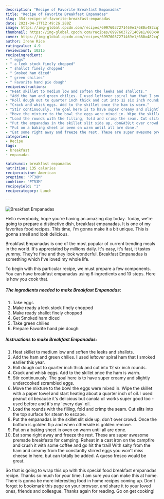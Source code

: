 ```yaml
---
description: "Recipe of Favorite Breakfast Empanadas"
title: "Recipe of Favorite Breakfast Empanadas"
slug: 354-recipe-of-favorite-breakfast-empanadas
date: 2021-04-17T12:49:26.288Z
image: https://img-global.cpcdn.com/recipes/69976037271469e1/680x482cq70/breakfast-empanadas-recipe-main-photo.jpg
thumbnail: https://img-global.cpcdn.com/recipes/69976037271469e1/680x482cq70/breakfast-empanadas-recipe-main-photo.jpg
cover: https://img-global.cpcdn.com/recipes/69976037271469e1/680x482cq70/breakfast-empanadas-recipe-main-photo.jpg
author: Irene Rice
ratingvalue: 4.9
reviewcount: 10215
recipeingredient:
- " eggs"
- " a leek stock finely chopped"
- " shallot finely chopped"
- " Smoked ham diced"
- " green chilies"
- " Favorite hand pie dough"
recipeinstructions:
- "Heat skillet to medium low and soften the leeks and shallots."
- "Add the ham and green chilies. I used leftover spiral ham that I smoked earlier this year."
- "Roll dough out to quarter inch thick and cut into 12 six inch rounds."
- "Crack and whisk eggs. Add to the skillet once the ham is warm."
- "Stir continuously. The goal here is to have super creamy and slightly undercooked scrambled eggs."
- "Move the mixture to the bowl the eggs were mixed in. Wipe the skillet with a paper towel and start heating about a quarter inch of oil. I used peanut oil because it&#39;s delicious but canola oil works super good too - used before and it&#39;s my &#39;every day&#39; oil."
- "Load the rounds with the filling, fold and crimp the seam. Cut slits into the top surface for steam to escape."
- "Put the empanadas in the skillet slit side up, don&#39;t over crowd. Once the bottom is golden flip and when otherside is golden remove."
- "Put on a baking sheet in oven on warm until all are done."
- "Eat some right away and freeze the rest. These are super awesome premade breakfasts for camping. Reheat in a cast iron on the campfire and crush it with some coffee and go hit the trail! With salty from the ham and creamy from the constantly stirred eggs you won&#39;t miss cheese in here, but can totally be added. A queso fresco would be great."
categories:
- Recipe
tags:
- breakfast
- empanadas

katakunci: breakfast empanadas 
nutrition: 135 calories
recipecuisine: American
preptime: "PT38M"
cooktime: "PT53M"
recipeyield: "1"
recipecategory: Lunch

---
```



![Breakfast Empanadas](https://img-global.cpcdn.com/recipes/69976037271469e1/680x482cq70/breakfast-empanadas-recipe-main-photo.jpg)

Hello everybody, hope you're having an amazing day today. Today, we're going to prepare a distinctive dish, breakfast empanadas. It is one of my favorites food recipes. This time, I'm gonna make it a bit unique. This is gonna smell and look delicious.

Breakfast Empanadas is one of the most popular of current trending meals in the world. It's appreciated by millions daily. It's easy, it's fast, it tastes yummy. They're fine and they look wonderful. Breakfast Empanadas is something which I've loved my whole life.




To begin with this particular recipe, we must prepare a few components. You can have breakfast empanadas using 6 ingredients and 10 steps. Here is how you cook that.

<!--inarticleads1-->

##### The ingredients needed to make Breakfast Empanadas:

1. Take  eggs
1. Make ready  a leek stock finely chopped
1. Make ready  shallot finely chopped
1. Get  Smoked ham diced
1. Take  green chilies
1. Prepare  Favorite hand pie dough




<!--inarticleads2-->

##### Instructions to make Breakfast Empanadas:

1. Heat skillet to medium low and soften the leeks and shallots.
1. Add the ham and green chilies. I used leftover spiral ham that I smoked earlier this year.
1. Roll dough out to quarter inch thick and cut into 12 six inch rounds.
1. Crack and whisk eggs. Add to the skillet once the ham is warm.
1. Stir continuously. The goal here is to have super creamy and slightly undercooked scrambled eggs.
1. Move the mixture to the bowl the eggs were mixed in. Wipe the skillet with a paper towel and start heating about a quarter inch of oil. I used peanut oil because it&#39;s delicious but canola oil works super good too - used before and it&#39;s my &#39;every day&#39; oil.
1. Load the rounds with the filling, fold and crimp the seam. Cut slits into the top surface for steam to escape.
1. Put the empanadas in the skillet slit side up, don&#39;t over crowd. Once the bottom is golden flip and when otherside is golden remove.
1. Put on a baking sheet in oven on warm until all are done.
1. Eat some right away and freeze the rest. These are super awesome premade breakfasts for camping. Reheat in a cast iron on the campfire and crush it with some coffee and go hit the trail! With salty from the ham and creamy from the constantly stirred eggs you won&#39;t miss cheese in here, but can totally be added. A queso fresco would be great.




So that is going to wrap this up with this special food breakfast empanadas recipe. Thanks so much for your time. I am sure you can make this at home. There is gonna be more interesting food in home recipes coming up. Don't forget to bookmark this page on your browser, and share it to your loved ones, friends and colleague. Thanks again for reading. Go on get cooking!
